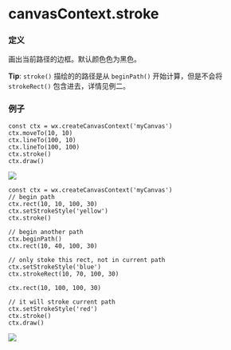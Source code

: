 <!-- https://developers.weixin.qq.com/miniprogram/dev/api/canvas/stroke.html -->

canvasContext.stroke
====================

### 定义

画出当前路径的边框。默认颜色色为黑色。

**Tip**: `stroke()` 描绘的的路径是从 `beginPath()` 开始计算，但是不会将 `strokeRect()` 包含进去，详情见例二。

### 例子

    const ctx = wx.createCanvasContext('myCanvas')
    ctx.moveTo(10, 10)
    ctx.lineTo(100, 10)
    ctx.lineTo(100, 100)
    ctx.stroke()
    ctx.draw()
    

![](https://developers.weixin.qq.com/miniprogram/dev/image/canvas/stroke-line.png)

    const ctx = wx.createCanvasContext('myCanvas')
    // begin path
    ctx.rect(10, 10, 100, 30)
    ctx.setStrokeStyle('yellow')
    ctx.stroke()
    
    // begin another path
    ctx.beginPath()
    ctx.rect(10, 40, 100, 30)
    
    // only stoke this rect, not in current path
    ctx.setStrokeStyle('blue')
    ctx.strokeRect(10, 70, 100, 30)
    
    ctx.rect(10, 100, 100, 30)
    
    // it will stroke current path
    ctx.setStrokeStyle('red')
    ctx.stroke()
    ctx.draw()
    

![](https://developers.weixin.qq.com/miniprogram/dev/image/canvas/stroke-path.png)
